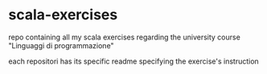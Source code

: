 # scala-exercises

repo containing all my scala exercises
regarding the university course "Linguaggi di programmazione"

each repositori has its specific readme specifying the exercise's instruction
